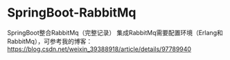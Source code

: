# SpringBoot-RabbitMq
SpringBoot整合RabbitMq（完整记录）
集成RabbitMq需要配置环境（Erlang和RabbitMq），可参考我的博客：https://blog.csdn.net/weixin_39388918/article/details/97789940
